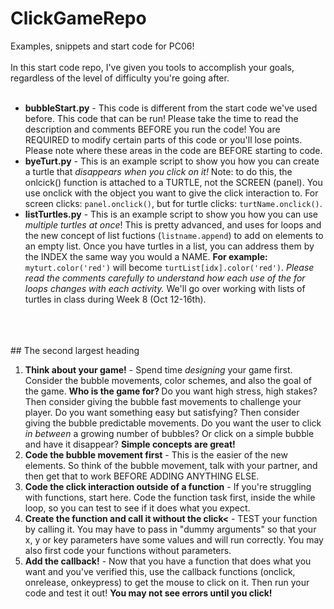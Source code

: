 # ClickGameRepo

Examples, snippets and start code for PC06!
<br>
<br>
In this start code repo, I've given you tools to accomplish your goals, regardless of the level of difficulty you're going after. <br>
<br>
* **bubbleStart.py** - This code is different from the start code we've used before. This code that can be run! Please take the time to read the description and comments BEFORE you run the code! You are REQUIRED to modify certain parts of this code or you'll lose points. Please note where these areas in the code are BEFORE starting to code.<br>
* **byeTurt.py** -  This is an example script to show you how you can create a turtle that _disappears when you click on it!_ 
Note: to do this, the onlcick() function is attached to  a TURTLE, not the SCREEN (panel). You use onclick with the object you want to give the click interaction to. For screen clicks: ```panel.onclick()```, but for turtle clicks: ```turtName.onclick()```.<br>
* **listTurtles.py** - This is an example script to show you how you can use <i> multiple turtles at once</i>! This is pretty advanced, and uses for loops and the new concept of list fuctions (```listname.append```) to add on elements to an empty list. Once you have turtles in a list, you can address them by the INDEX the same way you would a NAME. **For example:** ```myturt.color('red')``` will become ```turtList[idx].color('red')```. _Please read the comments carefully to understand how each use of the for loops changes with each activity._ We'll go over working with lists of turtles in class during Week 8 (Oct 12-16th).
<br>
<br>
<br>
## The second largest heading

1. **Think about your game!** - Spend time _designing_ your game first. Consider the bubble movements, color schemes, and also the goal of the game. <b> Who is the game for? </b> Do you want high stress, high stakes? Then consider giving the bubble fast movements to challenge your player. Do you want something easy but satisfying? Then consider giving the bubble predictable movements. Do you want the user to click _in between_ a growing number of bubbles? Or click on a simple bubble and have it disappear? **Simple concepts are great!**
1. **Code the bubble movement first** - This is the easier of the new elements. So think of the bubble movement, talk with your partner, and then get that to work BEFORE ADDING ANYTHING ELSE.
1. **Code the click interaction outside of a function** - If you're struggling with functions, start here. Code the function task first, inside the while loop, so you can test to see if it does what you expect.
1. **Create the function and call it without the click<** - TEST your function by calling it. You may have to pass in "dummy arguments" so that your x, y or key parameters have some values and will run correctly. You may also first code your functions without parameters.
1. **Add the callback!** - Now that you have a function that does what you want and you've verified this, use the callback functions (onclick, onrelease, onkeypress) to get the mouse to click on it. Then run your code and test it out! <b>You may not see errors until you click!</b>
